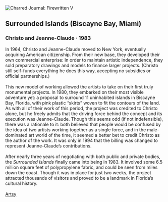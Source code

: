 <div class="artwork-of-the-day">
  <div class="container">
    <div class="img-wrapper">
      <img
        src="https://uploads6.wikiart.org/00246/images/christo-and-jeanne-claude/surrounded-islands-biscayne-bay-miami-1980-83.jpg!Large.jpg"
        alt="Charred Journal: Firewritten V" />
    </div>
    <div class="artwork-detail">
      <div class="artwork-origin"> 
        <h2 class="artwork-name">Surrounded Islands (Biscayne Bay, Miami)</h2>
        <h3 class="artist">
          Christo and Jeanne-Claude
                    ·  1983
        </h3>
      </div>
      <p class="description">
        <span class="artwork-description-text ng-binding" ng-bind-html="viewModel.ArtworkOfTheDay.Description | unsafe">In 1964, Christo and Jeanne-Claude moved to New York, eventually acquiring American citizenship. From their new base, they developed their own commercial enterprise: In order to maintain artistic independence, they sold preparatory drawings and models to finance larger projects. (Christo still self-funds everything he does this way, accepting no subsidies or official partnerships.)<br><br>This new model of working allowed the artists to take on their first truly monumental projects. In 1980, they embarked on their most visible adventure yet: a proposal to surround 11 uninhabited islands in Biscayne Bay, Florida, with pink plastic “skirts” woven to fit the contours of the land. As with all of their work of this period, the project was credited to Christo alone, but he freely admits that the driving force behind the concept and its execution was Jeanne-Claude. Though this seems odd (if not indefensible), there was a rationale to it: both believed that people would be confused by the idea of two artists working together as a single force, and in the male-dominated art world of the time, it seemed a better bet to credit Christo as the author of the work. It was only in 1994 that the billing was changed to represent Jeanne-Claude’s contributions.<br><br>After nearly three years of negotiating with both public and private bodies, the <i>Surrounded Islands</i> finally came into being in 1983. It involved some 6.5 million square feet of polypropylene fabric, and could be seen from miles down the coast. Though it was in place for just two weeks, the project attracted thousands of visitors and proved to be a landmark in Florida’s cultural history. <br><br><a target="_blank" href="https://www.artsy.net/article/artsy-editorial-understanding-christo-jeanne-claude-6-pivotal-artworks">Artsy</a></span>
                        <div class="text-shadow-container" ng-show="showShadow" style=""></div>
      </p>
    </div>
  </div>

</div>
